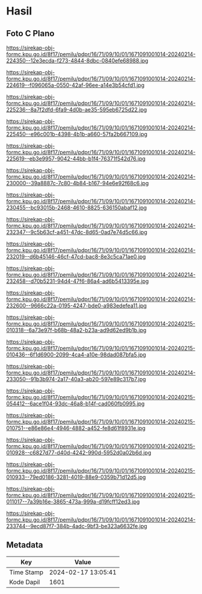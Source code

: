 # Hasil

## Foto C Plano

https://sirekap-obj-formc.kpu.go.id/8f17/pemilu/pdpr/16/71/09/10/01/1671091001014-20240214-224350--12e3ecda-f273-4844-8dbc-0840efe68988.jpg

https://sirekap-obj-formc.kpu.go.id/8f17/pemilu/pdpr/16/71/09/10/01/1671091001014-20240214-224619--f096065a-0550-42af-96ee-a14e3b54cfd1.jpg

https://sirekap-obj-formc.kpu.go.id/8f17/pemilu/pdpr/16/71/09/10/01/1671091001014-20240214-225236--8a7f2dfd-6fa9-4d0b-ae35-595eb6725d22.jpg

https://sirekap-obj-formc.kpu.go.id/8f17/pemilu/pdpr/16/71/09/10/01/1671091001014-20240214-225450--e96c001b-4398-4b1b-a660-57fa2b667109.jpg

https://sirekap-obj-formc.kpu.go.id/8f17/pemilu/pdpr/16/71/09/10/01/1671091001014-20240214-225619--eb3e9957-9042-44bb-b1f4-76371f542d76.jpg

https://sirekap-obj-formc.kpu.go.id/8f17/pemilu/pdpr/16/71/09/10/01/1671091001014-20240214-230000--39a8887c-7c80-4b84-b167-94e6e92f68c6.jpg

https://sirekap-obj-formc.kpu.go.id/8f17/pemilu/pdpr/16/71/09/10/01/1671091001014-20240214-230455--bc93015b-2468-4610-8825-636150abaf12.jpg

https://sirekap-obj-formc.kpu.go.id/8f17/pemilu/pdpr/16/71/09/10/01/1671091001014-20240214-232347--9c5b63cf-a451-47dc-8d65-0ad7e74d5c66.jpg

https://sirekap-obj-formc.kpu.go.id/8f17/pemilu/pdpr/16/71/09/10/01/1671091001014-20240214-232019--d6b45146-46cf-47cd-bac8-8e3c5ca71ae0.jpg

https://sirekap-obj-formc.kpu.go.id/8f17/pemilu/pdpr/16/71/09/10/01/1671091001014-20240214-232458--d70b5231-94d4-47f6-86a4-ad6b5413395e.jpg

https://sirekap-obj-formc.kpu.go.id/8f17/pemilu/pdpr/16/71/09/10/01/1671091001014-20240214-232600--9666c22a-0195-4247-bde0-a983edefea11.jpg

https://sirekap-obj-formc.kpu.go.id/8f17/pemilu/pdpr/16/71/09/10/01/1671091001014-20240215-010318--6a73e97f-b68b-48a2-b23a-ad9d62ed9b1b.jpg

https://sirekap-obj-formc.kpu.go.id/8f17/pemilu/pdpr/16/71/09/10/01/1671091001014-20240215-010436--6f1d6900-2099-4ca4-a10e-98dad087bfa5.jpg

https://sirekap-obj-formc.kpu.go.id/8f17/pemilu/pdpr/16/71/09/10/01/1671091001014-20240214-233050--91b3b974-2a17-40a3-ab20-597e89c317b7.jpg

https://sirekap-obj-formc.kpu.go.id/8f17/pemilu/pdpr/16/71/09/10/01/1671091001014-20240215-054412--6ace1f04-93dc-46a8-b14f-cad060fb0995.jpg

https://sirekap-obj-formc.kpu.go.id/8f17/pemilu/pdpr/16/71/09/10/01/1671091001014-20240215-010751--e86e86e4-4946-4882-a452-fe8d61f8931e.jpg

https://sirekap-obj-formc.kpu.go.id/8f17/pemilu/pdpr/16/71/09/10/01/1671091001014-20240215-010928--c6827d77-d40d-4242-990d-5952d0a02b6d.jpg

https://sirekap-obj-formc.kpu.go.id/8f17/pemilu/pdpr/16/71/09/10/01/1671091001014-20240215-010933--79ed0186-3281-4019-88e9-0359b71d12d5.jpg

https://sirekap-obj-formc.kpu.go.id/8f17/pemilu/pdpr/16/71/09/10/01/1671091001014-20240215-011017--7a39b16e-3865-473a-999a-d19fcff12ed3.jpg

https://sirekap-obj-formc.kpu.go.id/8f17/pemilu/pdpr/16/71/09/10/01/1671091001014-20240214-233744--9ecd87f7-384b-4adc-9bf3-be323a6632fe.jpg


## Metadata

| Key        | Value               |
| ---------- | ------------------- |
| Time Stamp | 2024-02-17 13:05:41 |
| Kode Dapil | 1601                |



